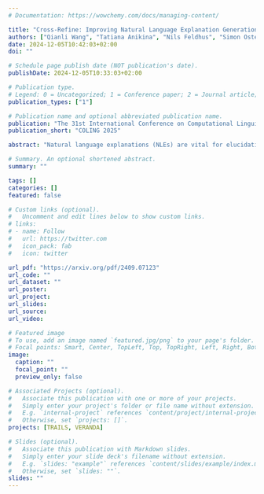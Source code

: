 ```yaml
---
# Documentation: https://wowchemy.com/docs/managing-content/

title: "Cross-Refine: Improving Natural Language Explanation Generation by Learning in Tandem"
authors: ["Qianli Wang", "Tatiana Anikina", "Nils Feldhus", "Simon Ostermann", "Sebastian Möller", "Vera Schmitt"]
date: 2024-12-05T10:42:03+02:00
doi: ""

# Schedule page publish date (NOT publication's date).
publishDate: 2024-12-05T10:33:03+02:00

# Publication type.
# Legend: 0 = Uncategorized; 1 = Conference paper; 2 = Journal article;# 3 = Preprint / Working Paper; 4 = Report; 5 = Book; 6 = Book section;# 7 = Thesis; 8 = Patent
publication_types: ["1"]

# Publication name and optional abbreviated publication name.
publication: "The 31st International Conference on Computational Linguistics"
publication_short: "COLING 2025"

abstract: "Natural language explanations (NLEs) are vital for elucidating the reasoning behind large language model (LLM) decisions. Many techniques have been developed to generate NLEs using LLMs. However, like humans, LLMs might not always produce optimal NLEs on first attempt. Inspired by human learning processes, we introduce Cross-Refine, which employs role modeling by deploying two LLMs as generator and critic, respectively. The generator outputs a first NLE and then refines this initial explanation using feedback and suggestions provided by the critic. Cross-Refine does not require any supervised training data or additional training. We validate Cross-Refine across three NLP tasks using three state-of-the-art open-source LLMs through automatic and human evaluation. We select Self-Refine (Madaan et al., 2023) as the baseline, which only utilizes self-feedback to refine the explanations. Our findings from automatic evaluation and a user study indicate that Cross-Refine outperforms Self-Refine. Meanwhile, Cross-Refine can perform effectively with less powerful LLMs, whereas Self-Refine only yields strong results with ChatGPT. Additionally, we conduct an ablation study to assess the importance of feedback and suggestions. Both of them play an important role in refining explanations. We further evaluate Cross-Refine on a bilingual dataset in English and German."

# Summary. An optional shortened abstract.
summary: ""

tags: []
categories: []
featured: false

# Custom links (optional).
#   Uncomment and edit lines below to show custom links.
# links:
# - name: Follow
#   url: https://twitter.com
#   icon_pack: fab
#   icon: twitter

url_pdf: "https://arxiv.org/pdf/2409.07123"
url_code: ""
url_dataset: ""
url_poster:
url_project:
url_slides:
url_source:
url_video:

# Featured image
# To use, add an image named `featured.jpg/png` to your page's folder. 
# Focal points: Smart, Center, TopLeft, Top, TopRight, Left, Right, BottomLeft, Bottom, BottomRight.
image:  
  caption: ""  
  focal_point: ""  
  preview_only: false

# Associated Projects (optional).
#   Associate this publication with one or more of your projects.
#   Simply enter your project's folder or file name without extension.
#   E.g. `internal-project` references `content/project/internal-project/index.md`.
#   Otherwise, set `projects: []`.
projects: [TRAILS, VERANDA]

# Slides (optional).
#   Associate this publication with Markdown slides.
#   Simply enter your slide deck's filename without extension.
#   E.g. `slides: "example"` references `content/slides/example/index.md`.
#   Otherwise, set `slides: ""`.
slides: ""
--- 
```

